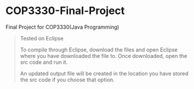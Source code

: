 # COP3330-Final-Project
Final Project for COP3330(Java Programming)

> Tested on Eclipse
>
> 
> To compile through Eclipse, download the files and open Eclipse where you have downloaded the file to. Once downloaded, open the src code and run it.
>
> 
> An updated output file will be created in the location you have stored the src code if you choose that option. 
